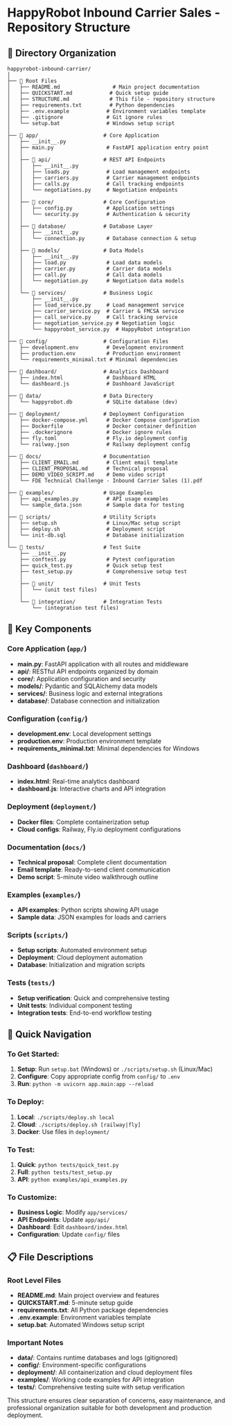 # HappyRobot Inbound Carrier Sales - Repository Structure

## 📁 Directory Organization

```
happyrobot-inbound-carrier/
│
├── 📄 Root Files
│   ├── README.md                 # Main project documentation
│   ├── QUICKSTART.md            # Quick setup guide
│   ├── STRUCTURE.md             # This file - repository structure
│   ├── requirements.txt         # Python dependencies
│   ├── .env.example            # Environment variables template
│   ├── .gitignore              # Git ignore rules
│   └── setup.bat               # Windows setup script
│
├── 📂 app/                     # Core Application
│   ├── __init__.py
│   ├── main.py                 # FastAPI application entry point
│   │
│   ├── 📂 api/                 # REST API Endpoints
│   │   ├── __init__.py
│   │   ├── loads.py            # Load management endpoints
│   │   ├── carriers.py         # Carrier management endpoints
│   │   ├── calls.py            # Call tracking endpoints
│   │   └── negotiations.py     # Negotiation endpoints
│   │
│   ├── 📂 core/                # Core Configuration
│   │   ├── config.py           # Application settings
│   │   └── security.py         # Authentication & security
│   │
│   ├── 📂 database/            # Database Layer
│   │   ├── __init__.py
│   │   └── connection.py       # Database connection & setup
│   │
│   ├── 📂 models/              # Data Models
│   │   ├── __init__.py
│   │   ├── load.py             # Load data models
│   │   ├── carrier.py          # Carrier data models
│   │   ├── call.py             # Call data models
│   │   └── negotiation.py      # Negotiation data models
│   │
│   └── 📂 services/            # Business Logic
│       ├── __init__.py
│       ├── load_service.py     # Load management service
│       ├── carrier_service.py  # Carrier & FMCSA service
│       ├── call_service.py     # Call tracking service
│       ├── negotiation_service.py # Negotiation logic
│       └── happyrobot_service.py  # HappyRobot integration
│
├── 📂 config/                  # Configuration Files
│   ├── development.env         # Development environment
│   ├── production.env          # Production environment
│   └── requirements_minimal.txt # Minimal dependencies
│
├── 📂 dashboard/               # Analytics Dashboard
│   ├── index.html              # Dashboard HTML
│   └── dashboard.js            # Dashboard JavaScript
│
├── 📂 data/                    # Data Directory
│   └── happyrobot.db           # SQLite database (dev)
│
├── 📂 deployment/              # Deployment Configuration
│   ├── docker-compose.yml      # Docker Compose configuration
│   ├── Dockerfile              # Docker container definition
│   ├── .dockerignore           # Docker ignore rules
│   ├── fly.toml                # Fly.io deployment config
│   └── railway.json            # Railway deployment config
│
├── 📂 docs/                    # Documentation
│   ├── CLIENT_EMAIL.md         # Client email template
│   ├── CLIENT_PROPOSAL.md      # Technical proposal
│   ├── DEMO_VIDEO_SCRIPT.md    # Demo video script
│   └── FDE Technical Challenge - Inbound Carrier Sales (1).pdf
│
├── 📂 examples/                # Usage Examples
│   ├── api_examples.py         # API usage examples
│   └── sample_data.json        # Sample data for testing
│
├── 📂 scripts/                 # Utility Scripts
│   ├── setup.sh                # Linux/Mac setup script
│   ├── deploy.sh               # Deployment script
│   └── init-db.sql             # Database initialization
│
└── 📂 tests/                   # Test Suite
    ├── __init__.py
    ├── conftest.py             # Pytest configuration
    ├── quick_test.py           # Quick setup test
    ├── test_setup.py           # Comprehensive setup test
    │
    ├── 📂 unit/                # Unit Tests
    │   └── (unit test files)
    │
    └── 📂 integration/         # Integration Tests
        └── (integration test files)
```

## 🎯 Key Components

### Core Application (`app/`)
- **main.py**: FastAPI application with all routes and middleware
- **api/**: RESTful API endpoints organized by domain
- **core/**: Application configuration and security
- **models/**: Pydantic and SQLAlchemy data models
- **services/**: Business logic and external integrations
- **database/**: Database connection and initialization

### Configuration (`config/`)
- **development.env**: Local development settings
- **production.env**: Production environment template
- **requirements_minimal.txt**: Minimal dependencies for Windows

### Dashboard (`dashboard/`)
- **index.html**: Real-time analytics dashboard
- **dashboard.js**: Interactive charts and API integration

### Deployment (`deployment/`)
- **Docker files**: Complete containerization setup
- **Cloud configs**: Railway, Fly.io deployment configurations

### Documentation (`docs/`)
- **Technical proposal**: Complete client documentation
- **Email template**: Ready-to-send client communication
- **Demo script**: 5-minute video walkthrough outline

### Examples (`examples/`)
- **API examples**: Python scripts showing API usage
- **Sample data**: JSON examples for loads and carriers

### Scripts (`scripts/`)
- **Setup scripts**: Automated environment setup
- **Deployment**: Cloud deployment automation
- **Database**: Initialization and migration scripts

### Tests (`tests/`)
- **Setup verification**: Quick and comprehensive testing
- **Unit tests**: Individual component testing
- **Integration tests**: End-to-end workflow testing

## 🚀 Quick Navigation

### To Get Started:
1. **Setup**: Run `setup.bat` (Windows) or `./scripts/setup.sh` (Linux/Mac)
2. **Configure**: Copy appropriate config from `config/` to `.env`
3. **Run**: `python -m uvicorn app.main:app --reload`

### To Deploy:
1. **Local**: `./scripts/deploy.sh local`
2. **Cloud**: `./scripts/deploy.sh [railway|fly]`
3. **Docker**: Use files in `deployment/`

### To Test:
1. **Quick**: `python tests/quick_test.py`
2. **Full**: `python tests/test_setup.py`
3. **API**: `python examples/api_examples.py`

### To Customize:
- **Business Logic**: Modify `app/services/`
- **API Endpoints**: Update `app/api/`
- **Dashboard**: Edit `dashboard/index.html`
- **Configuration**: Update `config/` files

## 📋 File Descriptions

### Root Level Files
- **README.md**: Main project overview and features
- **QUICKSTART.md**: 5-minute setup guide
- **requirements.txt**: All Python package dependencies
- **.env.example**: Environment variables template
- **setup.bat**: Automated Windows setup script

### Important Notes
- **data/**: Contains runtime databases and logs (gitignored)
- **config/**: Environment-specific configurations
- **deployment/**: All containerization and cloud deployment files
- **examples/**: Working code examples for API integration
- **tests/**: Comprehensive testing suite with setup verification

This structure ensures clear separation of concerns, easy maintenance, and professional organization suitable for both development and production deployment.